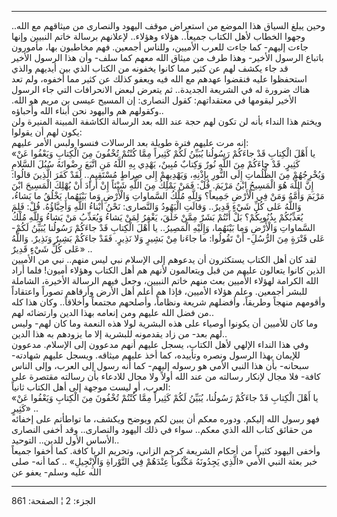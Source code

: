 ------------------------------------------------------------------------

وحين يبلغ السياق هذا الموضع من استعراض موقف اليهود والنصارى من ميثاقهم
مع الله.. وجهوا الخطاب لأهل الكتاب جميعاً.. هؤلاء وهؤلاء.. لإعلانهم
برسالة خاتم النبيين وإنها جاءت إليهم- كما جاءت للعرب الأميين، وللناس
أجمعين. فهم مخاطبون بها، مأمورون باتباع الرسول الأخير- وهذا طرف من ميثاق
الله معهم كما سلف- وأن هذا الرسول الأخير قد جاء يكشف لهم عن كثير مما
كانوا يخفونه من الكتاب الذي بين أيديهم والذي استحفظوا عليه فنقضوا عهدهم
مع الله فيه ويعفو كذلك عن كثير مما أخفوه، ولم تعد هناك ضرورة له في
الشريعة الجديدة.. ثم يتعرض لبعض الانحرافات التي جاء الرسول الأخير
ليقومها في معتقداتهم: كقول النصارى: إن المسيح عيسى بن مريم هو الله.
وكقولهم هم واليهود نحن أبناء الله وأحباؤه..  
ويختم هذا النداء بأنه لن تكون لهم حجة عند الله بعد الرسالة الكاشفة
المبينة المنيرة ولن يكون لهم أن يقولوا:  
إنه مرت عليهم فترة طويلة بعد الرسالات فنسوا ولبس الأمر عليهم:  
«يا أَهْلَ الْكِتابِ قَدْ جاءَكُمْ رَسُولُنا يُبَيِّنُ لَكُمْ كَثِيراً مِمَّا كُنْتُمْ تُخْفُونَ مِنَ الْكِتابِ
وَيَعْفُوا عَنْ كَثِيرٍ. قَدْ جاءَكُمْ مِنَ اللَّهِ نُورٌ وَكِتابٌ مُبِينٌ، يَهْدِي بِهِ اللَّهُ مَنِ اتَّبَعَ
رِضْوانَهُ سُبُلَ السَّلامِ وَيُخْرِجُهُمْ مِنَ الظُّلُماتِ إِلَى النُّورِ بِإِذْنِهِ، وَيَهْدِيهِمْ إِلى صِراطٍ
مُسْتَقِيمٍ.. لَقَدْ كَفَرَ الَّذِينَ قالُوا: إِنَّ اللَّهَ هُوَ الْمَسِيحُ ابْنُ مَرْيَمَ. قُلْ: فَمَنْ يَمْلِكُ
مِنَ اللَّهِ شَيْئاً إِنْ أَرادَ أَنْ يُهْلِكَ الْمَسِيحَ ابْنَ مَرْيَمَ وَأُمَّهُ وَمَنْ فِي الْأَرْضِ جَمِيعاً؟
وَلِلَّهِ مُلْكُ السَّماواتِ وَالْأَرْضِ وَما بَيْنَهُما، يَخْلُقُ ما يَشاءُ، وَاللَّهُ عَلى كُلِّ شَيْءٍ
قَدِيرٌ.. وَقالَتِ الْيَهُودُ وَالنَّصارى: نَحْنُ أَبْناءُ اللَّهِ وَأَحِبَّاؤُهُ. قُلْ: فَلِمَ يُعَذِّبُكُمْ
بِذُنُوبِكُمْ؟ بَلْ أَنْتُمْ بَشَرٌ مِمَّنْ خَلَقَ، يَغْفِرُ لِمَنْ يَشاءُ وَيُعَذِّبُ مَنْ يَشاءُ وَلِلَّهِ مُلْكُ
السَّماواتِ وَالْأَرْضِ وَما بَيْنَهُما، وَإِلَيْهِ الْمَصِيرُ.. يا أَهْلَ الْكِتابِ قَدْ جاءَكُمْ رَسُولُنا
يُبَيِّنُ لَكُمْ- عَلى فَتْرَةٍ مِنَ الرُّسُلِ- أَنْ تَقُولُوا: ما جاءَنا مِنْ بَشِيرٍ وَلا نَذِيرٍ. فَقَدْ
جاءَكُمْ بَشِيرٌ وَنَذِيرٌ. وَاللَّهُ عَلى كُلِّ شَيْءٍ قَدِيرٌ» ..  
لقد كان أهل الكتاب يستكثرون أن يدعوهم إلى الإسلام نبي ليس منهم.. نبي من
الأميين الذين كانوا يتعالون عليهم من قبل ويتعالمون لأنهم هم أهل الكتاب
وهؤلاء أميون! فلما أراد الله الكرامة لهؤلاء الأميين بعث منهم خاتم
النبيين، وجعل فيهم الرسالة الأخيرة، الشاملة للبشر أجمعين. وعلم هؤلاء
الأميين، فإذا هم أعلم أهل الأرض وأرقاهم تصوراً واعتقاداً وأقومهم منهجاً
وطريقاً، وأفضلهم شريعة ونظاماً، وأصلحهم مجتمعاً وأخلاقاً.. وكان هذا كله من
فضل الله عليهم ومن إنعامه بهذا الدين وارتضائه لهم..  
وما كان للأميين أن يكونوا أوصياء على هذه البشرية لولا هذه النعمة وما كان
لهم- وليس لهم بعد- من زاد يقدمونه للبشرية إلا ما يزودهم به هذا الدين..  
وفي هذا النداء الإلهي لأهل الكتاب، يسجل عليهم أنهم مدعوون إلى الإسلام.
مدعوون للإيمان بهذا الرسول ونصره وتأييده، كما أخذ عليهم ميثاقه. ويسجل
عليهم شهادته- سبحانه- بأن هذا النبي الأمي هو رسوله إليهم- كما أنه رسول
إلى العرب، وإلى الناس كافة- فلا مجال لإنكار رسالته من عند الله أولاً ولا
مجال للادعاء بأن رسالته مقتصرة على العرب، أو ليست موجهة إلى أهل الكتاب
ثانياً:  
«يا أَهْلَ الْكِتابِ قَدْ جاءَكُمْ رَسُولُنا، يُبَيِّنُ لَكُمْ كَثِيراً مِمَّا كُنْتُمْ تُخْفُونَ مِنَ الْكِتابِ
وَيَعْفُوا عَنْ كَثِيرٍ» ..  
فهو رسول الله إليكم. ودوره معكم أن يبين لكم ويوضح ويكشف، ما تواطأتم على
إخفائه من حقائق كتاب الله الذي معكم.. سواء في ذلك اليهود والنصارى.. وقد
أخفى النصارى الأساس الأول للدين.. التوحيد..  
وأخفى اليهود كثيراً من أحكام الشريعة كرجم الزاني، وتحريم الربا كافة. كما
أخفوا جميعاً خبر بعثة النبي الأمي «الَّذِي يَجِدُونَهُ مَكْتُوباً عِنْدَهُمْ فِي التَّوْراةِ
وَالْإِنْجِيلِ» .. كما أنه- صلى الله عليه وسلم- يعفو عن

------------------------------------------------------------------------

الجزء: 2 ¦ الصفحة: 861
